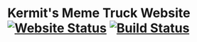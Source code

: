 # Kermit's Meme Truck Website [![Website Status](https://img.shields.io/website/https/www.kermitsmemetruck.gq.svg)](https://www.kermitsmemetruck.gq) [![Build Status](https://travis-ci.org/kermitsmemetruck/web.svg?branch=master)](https://travis-ci.org/kermitsmemetruck/web)
